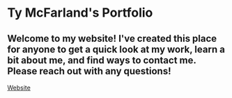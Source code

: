 # Ty McFarland's Portfolio
##
## Welcome to my website! I've created this place for anyone to get a quick look at my work, learn a bit about me, and find ways to contact me. Please reach out with any questions!
[Website](https://tys-portfolio.herokuapp.com/)
##
